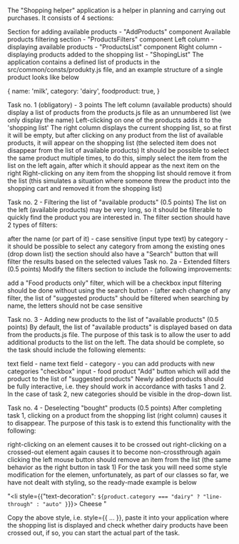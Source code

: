 The "Shopping helper" application is a helper in planning and carrying out purchases. It consists of 4 sections:

Section for adding available products - "AddProducts" component
Available products filtering section - "ProductsFilters" component
Left column - displaying available products - "ProductsList" component
Right column - displaying products added to the shopping list - "ShopingList"
The application contains a defined list of products in the src/common/consts/produkty.js file, and an example structure of a single product looks like below

{
     name: 'milk',
     category: 'dairy',
     foodproduct: true,
}

Task no. 1 (obligatory) - 3 points
The left column (available products) should display a list of products from the products.js file as an unnumbered list (we only display the name)
Left-clicking on one of the products adds it to the 'shopping list'
The right column displays the current shopping list, so at first it will be empty, but after clicking on any product from the list of available products, it will appear on the shopping list (the selected item does not disappear from the list of available products)
It should be possible to select the same product multiple times, to do this, simply select the item from the list on the left again, after which it should appear as the next item on the right
Right-clicking on any item from the shopping list should remove it from the list (this simulates a situation where someone threw the product into the shopping cart and removed it from the shopping list)

Task no. 2 - Filtering the list of "available products" (0.5 points)
The list on the left (available products) may be very long, so it should be filterable to quickly find the product you are interested in. The filter section should have 2 types of filters:

after the name (or part of it) - case sensitive (input type text)
by category - it should be possible to select any category from among the existing ones (drop down list)
the section should also have a "Search" button that will filter the results based on the selected values
Task no. 2a - Extended filters (0.5 points)
Modify the filters section to include the following improvements:

add a "Food products only" filter, which will be a checkbox input
filtering should be done without using the search button - (after each change of any filter, the list of "suggested products" should be filtered
when searching by name, the letters should not be case sensitive


Task no. 3 - Adding new products to the list of "available products" (0.5 points)
By default, the list of "available products" is displayed based on data from the products.js file. The purpose of this task is to allow the user to add additional products to the list on the left. The data should be complete, so the task should include the following elements:

text field - name
text field - category - you can add products with new categories
"checkbox" input - food product
"Add" button which will add the product to the list of "suggested products"
Newly added products should be fully interactive, i.e. they should work in accordance with tasks 1 and 2. In the case of task 2, new categories should be visible in the drop-down list.

Task no. 4 - Deselecting "bought" products (0.5 points)
After completing task 1, clicking on a product from the shopping list (right column) causes it to disappear. The purpose of this task is to extend this functionality with the following:

right-clicking on an element causes it to be crossed out
right-clicking on a crossed-out element again causes it to become non-crossthrough again
clicking the left mouse button should remove an item from the list (the same behavior as the right button in task 1)
For the task you will need some style modification for the elemen, unfortunately, as part of our classes so far, we have not dealt with styling, so the ready-made example is below


"<li style={{"text-decoration": `${product.category === "dairy" ? "line-through" : "auto" }`}}> Cheese </li>"


Copy the above style, i.e. style={{ ... }}, paste it into your application where the shopping list is displayed and check whether dairy products have been crossed out, if so, you can start the actual part of the task.
